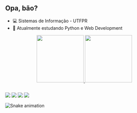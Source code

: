 ## Opa, bão?
- 💻 Sistemas de Informação - UTFPR
- 🌱 Atualmente estudando Python e Web Development

<div align="center">
  <a href="https://github.com/ImCanuto">
  <img height="150em" src="https://github-readme-stats.vercel.app/api?username=ImCanuto&show_icons=true&theme=darcula&include_all_commits=true&count_private=true"/>
  <img height="150em" src="https://github-readme-stats.vercel.app/api/top-langs/?username=ImCanuto&layout=compact&langs_count=7&theme=darcula"/>
</div>

##
<a href="https://www.instagram.com/_samuelcanuto/" target="_blank"><img src="https://img.shields.io/badge/-Instagram-%23E4405F?style=for-the-badge&logo=instagram&logoColor=white" target="_blank"></a>
<a href="https://www.facebook.com/samuel.canuto.3" target="_blank"><img src="https://img.shields.io/badge/Facebook-1877F2?style=for-the-badge&logo=facebook&logoColor=white" target="_blank"></a>
<a href = "mailto:samuelcanuto@alunos.utfpr.edu.br"><img src="https://img.shields.io/badge/Gmail-D14836?style=for-the-badge&logo=gmail&logoColor=white" target="_blank"></a>
<a href="https://www.linkedin.com/in/samuel-canuto-sales-b88a2a239/" target="_blank"><img src="https://img.shields.io/badge/-LinkedIn-%230077B5?style=for-the-badge&logo=linkedin&logoColor=white" target="_blank"></a> 
  
  ![Snake animation](https://github.com/ImCanuto/ImCanuto/blob/output/github-contribution-grid-snake.svg)
